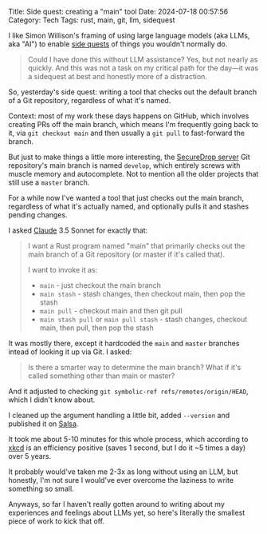 Title: Side quest: creating a "main" tool
Date: 2024-07-18 00:57:56
Category: Tech
Tags: rust, main, git, llm, sidequest

I like Simon Willison's framing of using large language models (aka LLMs, aka "AI")
to enable [side quests](https://simonwillison.net/2024/Mar/22/claude-and-chatgpt-case-study/)
of things you wouldn't normally do.

> Could I have done this without LLM assistance? Yes, but not nearly as quickly. And this was not a task on my critical path for the day—it was a sidequest at best and honestly more of a distraction.

So, yesterday's side quest: writing a tool that checks out the
default branch of a Git repository, regardless of what it's named.

Context: most of my work these days happens on GitHub, which involves creating
PRs off the main branch, which means I'm frequently going back to it, via
`git checkout main` and then usually a `git pull` to fast-forward the branch.

But just to make things a little more interesting, the [SecureDrop server](https://github.com/freedomofpress/securedrop)
Git repository's main branch is named `develop`, which entirely screws with
muscle memory and autocomplete. Not to mention all the older projects that still use a `master` branch.

For a while now I've wanted a tool that just checks out the main branch,
regardless of what it's actually named, and optionally pulls it and stashes
pending changes.

I asked [Claude](https://claude.ai/) 3.5 Sonnet for exactly that:

> I want a Rust program named "main" that primarily checks out the main branch of a Git repository (or master if it's called that).
>
> I want to invoke it as:
>
> * `main` - just checkout the main branch
> * `main stash` - stash changes, then checkout main, then pop the stash
> * `main pull` - checkout main and then git pull
> * `main stash pull` or `main pull stash` - stash changes, checkout main, then pull, then pop the stash

It was mostly there, except it hardcoded the `main` and `master` branches
intead of looking it up via Git. I asked:

> Is there a smarter way to determine the main branch? What if it's called something other than main or master?

And it adjusted to checking `git symbolic-ref refs/remotes/origin/HEAD`, which
I didn't know about.

I cleaned up the argument handling a little bit, added `--version` and published
it on [Salsa](https://salsa.debian.org/legoktm/main).

It took me about 5-10 minutes for this whole process, which according to [xkcd](https://xkcd.com/1205/)
is an efficiency positive (saves 1 second, but I do it ~5 times a day) over 5 years.

It probably would've taken me 2-3x as long without using an LLM, but honestly,
I'm not sure I would've ever overcome the laziness to write something so small.

Anyways, so far I haven't really gotten around to writing about my experiences and feelings
about LLMs yet, so here's literally the smallest piece of work to kick that off.
